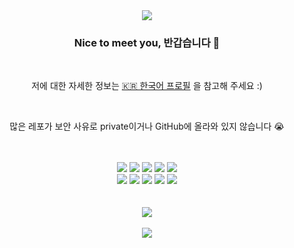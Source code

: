 <div align="center">
  <a href="https://kimain.me"><img src="https://capsule-render.vercel.app/api?type=waving&color=auto&height=200&section=header&text=kimain050401&fontSize=50&animation=fadeIn&fontAlignY=34"></a>
  <h3>Nice to meet you, 반갑습니다 👋</h3>
  <br>
  <p>
    저에 대한 자세한 정보는 
    <a href="https://kimain.me">🇰🇷 한국어 프로필</a>
    을 참고해 주세요 :)
  </p>
  <br>
  <p>많은 레포가 보안 사유로 private이거나 GitHub에 올라와 있지 않습니다 😭</p>
  <br><br>
  <img src="https://img.shields.io/badge/Swift-F05138?style=round-square&logo=swift&logoColor=white">
  <img src="https://img.shields.io/badge/CocoaPods-EE3322?style=round-square&logo=CocoaPods&logoColor=white">
  <img src="https://img.shields.io/badge/Xcode-147EFB?style=round-square&logo=Xcode&logoColor=white">
  <img src="https://img.shields.io/badge/App Store-0D96F6?style=round-square&logo=appstore&logoColor=white">
  <img src="https://img.shields.io/badge/macOS-A2AAAB?style=round-square&logo=macOS&logoColor=white">
  <br>
  <img src="https://img.shields.io/badge/Python-3766AB?style=round-square&logo=Python&logoColor=white">
  <img src="https://img.shields.io/badge/Flask-F5F5DC?style=round-square&logo=Flask&logoColor=black">
  <img src="https://img.shields.io/badge/HTML-E34F26?style=round-square&logo=html5&logoColor=white">
  <img src="https://img.shields.io/badge/JavaScript-ffb13b?style=round-square&logo=javascript&logoColor=white">
  <img src="https://img.shields.io/badge/CSS-1572B6?style=round-square&logo=css3&logoColor=white">
  <br><br><br>
  <img src="https://hits.seeyoufarm.com/api/count/incr/badge.svg?url=https%3A%2F%2Fgithub.com%2Fkimain050401&count_bg=%2379C83D&title_bg=%23555555&icon=&icon_color=%23E7E7E7&title=hits&edge_flat=false">
  <br><br>
  <img src="https://capsule-render.vercel.app/api?type=waving&color=auto&height=100&section=footer">
</div>
